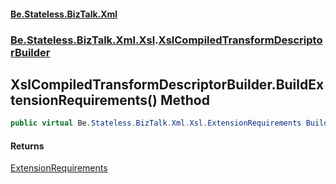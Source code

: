 #### [Be.Stateless.BizTalk.Xml](README.md 'README')
### [Be.Stateless.BizTalk.Xml.Xsl](Be.Stateless.BizTalk.Xml.Xsl.md 'Be.Stateless.BizTalk.Xml.Xsl').[XslCompiledTransformDescriptorBuilder](XslCompiledTransformDescriptorBuilder.md 'Be.Stateless.BizTalk.Xml.Xsl.XslCompiledTransformDescriptorBuilder')

## XslCompiledTransformDescriptorBuilder.BuildExtensionRequirements() Method

```csharp
public virtual Be.Stateless.BizTalk.Xml.Xsl.ExtensionRequirements BuildExtensionRequirements();
```

#### Returns
[ExtensionRequirements](ExtensionRequirements.md 'Be.Stateless.BizTalk.Xml.Xsl.ExtensionRequirements')